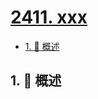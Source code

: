 # [2411. xxx](https://github.com/Tdahuyou/TNotes.leetcode/tree/main/notes/2411.%20xxx)

<!-- region:toc -->

- [1. 📝 概述](#1--概述)

<!-- endregion:toc -->

## 1. 📝 概述
